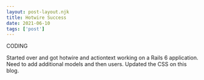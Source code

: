 ```yaml
---
layout: post-layout.njk
title: Hotwire Success
date: 2021-06-10
tags: ['post']
---
```

<!-- Excerpt Start -->
CODING
<!-- Excerpt End -->

Started over and got hotwire and actiontext working on a Rails 6 application. Need to add additional models and then users. Updated the CSS on this blog.
